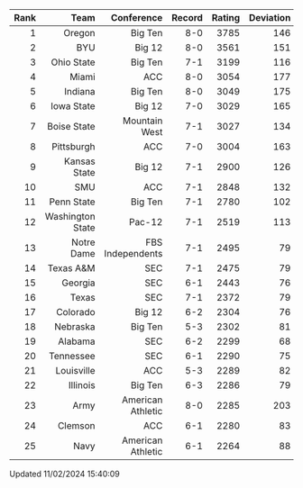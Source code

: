 | Rank  | Team                 | Conference           | Record   | Rating | Deviation |
| ---:  | ---:                 | ---:                 | ---:     | ---:   | ---:      |
| 1     | Oregon               | Big Ten              | 8-0      | 3785   | 146       |
| 2     | BYU                  | Big 12               | 8-0      | 3561   | 151       |
| 3     | Ohio State           | Big Ten              | 7-1      | 3199   | 116       |
| 4     | Miami                | ACC                  | 8-0      | 3054   | 177       |
| 5     | Indiana              | Big Ten              | 8-0      | 3049   | 175       |
| 6     | Iowa State           | Big 12               | 7-0      | 3029   | 165       |
| 7     | Boise State          | Mountain West        | 7-1      | 3027   | 134       |
| 8     | Pittsburgh           | ACC                  | 7-0      | 3004   | 163       |
| 9     | Kansas State         | Big 12               | 7-1      | 2900   | 126       |
| 10    | SMU                  | ACC                  | 7-1      | 2848   | 132       |
| 11    | Penn State           | Big Ten              | 7-1      | 2780   | 102       |
| 12    | Washington State     | Pac-12               | 7-1      | 2519   | 113       |
| 13    | Notre Dame           | FBS Independents     | 7-1      | 2495   | 79        |
| 14    | Texas A&M            | SEC                  | 7-1      | 2475   | 79        |
| 15    | Georgia              | SEC                  | 6-1      | 2443   | 76        |
| 16    | Texas                | SEC                  | 7-1      | 2372   | 79        |
| 17    | Colorado             | Big 12               | 6-2      | 2304   | 76        |
| 18    | Nebraska             | Big Ten              | 5-3      | 2302   | 81        |
| 19    | Alabama              | SEC                  | 6-2      | 2299   | 68        |
| 20    | Tennessee            | SEC                  | 6-1      | 2290   | 75        |
| 21    | Louisville           | ACC                  | 5-3      | 2289   | 82        |
| 22    | Illinois             | Big Ten              | 6-3      | 2286   | 79        |
| 23    | Army                 | American Athletic    | 8-0      | 2285   | 203       |
| 24    | Clemson              | ACC                  | 6-1      | 2280   | 83        |
| 25    | Navy                 | American Athletic    | 6-1      | 2264   | 88        |

Updated 11/02/2024 15:40:09
